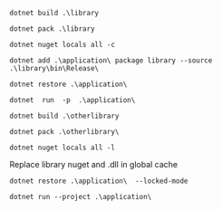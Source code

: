 `dotnet build .\library`

`dotnet pack .\library`

`dotnet nuget locals all -c`

`dotnet add .\application\ package library --source .\library\bin\Release\`

`dotnet restore .\application\`

`dotnet  run  -p  .\application\`

`dotnet build .\otherlibrary`

`dotnet pack .\otherlibrary\`

`dotnet nuget locals all -l`

Replace library nuget and .dll in global cache

`dotnet restore .\application\  --locked-mode`

`dotnet run --project .\application\`